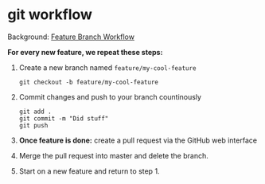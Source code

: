 # git workflow
Background: [Feature Branch Workflow](https://www.atlassian.com/git/tutorials/comparing-workflows/feature-branch-workflow)

**For every new feature, we repeat these steps:**

1. Create a new branch named `feature/my-cool-feature`
	
	```
	git checkout -b feature/my-cool-feature
	```

2. Commit changes and push to your branch countinously

	```
	git add .
	git commit -m "Did stuff"
	git push
	```

3. **Once feature is done:** create a pull request via the GitHub web interface
4. Merge the pull request into master and delete the branch.
5. Start on a new feature and return to step 1.